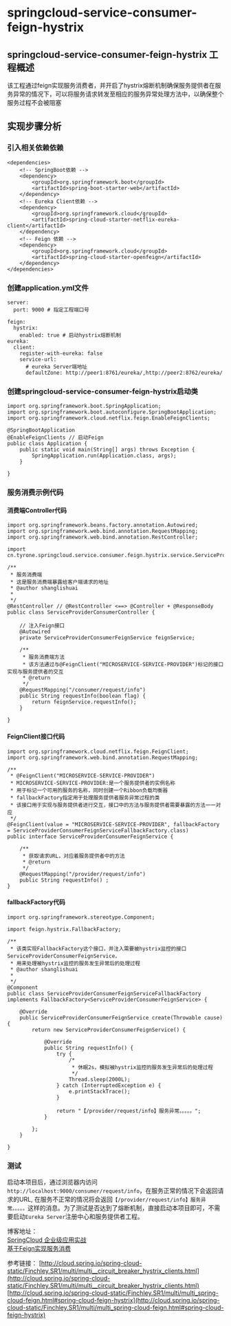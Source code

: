 # springcloud-service-consumer-feign-hystrix

## springcloud-service-consumer-feign-hystrix 工程概述
该工程通过feign实现服务消费者，并开启了hystrix熔断机制确保服务提供者在服务异常的情况下，可以将服务请求转发至相应的服务异常处理方法中，以确保整个服务过程不会被阻塞

## 实现步骤分析
### 引入相关依赖依赖

```
<dependencies>
	<!-- SpringBoot依赖 -->
	<dependency>
		<groupId>org.springframework.boot</groupId>
		<artifactId>spring-boot-starter-web</artifactId>
	</dependency>
	<!-- Eureka Client依赖 -->
	<dependency>
		<groupId>org.springframework.cloud</groupId>
		<artifactId>spring-cloud-starter-netflix-eureka-client</artifactId>
	</dependency>
	<!-- Feign 依赖 -->
	<dependency>
		<groupId>org.springframework.cloud</groupId>
		<artifactId>spring-cloud-starter-openfeign</artifactId>
	</dependency>
</dependencies>
```
### 创建application.yml文件
```
server:
  port: 9000 # 指定工程端口号

feign: 
  hystrix: 
    enabled: true # 启动hystrix熔断机制
eureka: 
  client:
    register-with-eureka: false
    service-url: 
      # eureka Server端地址
      defaultZone: http://peer1:8761/eureka/,http://peer2:8762/eureka/
```

### 创建springcloud-service-consumer-feign-hystrix启动类
```
import org.springframework.boot.SpringApplication;
import org.springframework.boot.autoconfigure.SpringBootApplication;
import org.springframework.cloud.netflix.feign.EnableFeignClients;

@SpringBootApplication
@EnableFeignClients // 启动Feign
public class Application {
	public static void main(String[] args) throws Exception {
		SpringApplication.run(Application.class, args);
	}

}
```
### 服务消费示例代码

#### 消费端Controller代码

```
import org.springframework.beans.factory.annotation.Autowired;
import org.springframework.web.bind.annotation.RequestMapping;
import org.springframework.web.bind.annotation.RestController;

import cn.tyrone.springcloud.service.consumer.feign.hystrix.service.ServiceProviderConsumerFeignService;

/**
 * 服务消费端
 * 这是服务消费端暴露给客户端请求的地址
 * @author shanglishuai
 *
 */
@RestController // @RestController <==> @Controller + @ResponseBody
public class ServiceProviderConsumerController {

	// 注入Feign接口
	@Autowired
	private ServiceProviderConsumerFeignService feignService;

	/**
	 * 服务消费端方法
	 * 该方法通过与@FeignClient("MICROSERVICE-SERVICE-PROVIDER")标记的接口实现与服务提供者的交互
	 * @return
	 */
	@RequestMapping("/consumer/request/info")
	public String requestInfo(boolean flag) {
		return feignService.requestInfo();
	}

}

```

#### FeignClient接口代码
```
import org.springframework.cloud.netflix.feign.FeignClient;
import org.springframework.web.bind.annotation.RequestMapping;

/**
 * @FeignClient("MICROSERVICE-SERVICE-PROVIDER")
 * MICROSERVICE-SERVICE-PROVIDER:是一个服务提供者的实例名称
 * 用于标记一个可用的服务的名称，同时创建一个Ribbon负载均衡器
 * fallbackFactory指定用于处理服务提供者服务异常过程的类
 * 该接口用于实现与服务提供者进行交互，接口中的方法与服务提供者需要暴露的方法一一对应
 */
@FeignClient(value = "MICROSERVICE-SERVICE-PROVIDER", fallbackFactory = ServiceProviderConsumerFeignServiceFallbackFactory.class)
public interface ServiceProviderConsumerFeignService {
	
	/**
	 * 获取请求URL，对应着服务提供者中的方法
	 * @return
	 */
	@RequestMapping("/provider/request/info")
	public String requestInfo() ;
}

```
#### fallbackFactory代码
```
import org.springframework.stereotype.Component;

import feign.hystrix.FallbackFactory;

/**
 * 该类实现FallbackFactory这个接口，并注入需要被hystrix监控的接口ServiceProviderConsumerFeignService，
 * 用来处理被hystrix监控的服务发生异常后的处理过程
 * @author shanglishuai
 *
 */
@Component
public class ServiceProviderConsumerFeignServiceFallbackFactory implements FallbackFactory<ServiceProviderConsumerFeignService> {

	@Override
	public ServiceProviderConsumerFeignService create(Throwable cause) {
		return new ServiceProviderConsumerFeignService() {
			
			@Override
			public String requestInfo() {
				try {
					/*
					 * 休眠2s，模拟被hystrix监控的服务发生异常后的处理过程
					 */
					Thread.sleep(2000L);
				} catch (InterruptedException e) {
					e.printStackTrace();
				}
				
				return "【/provider/request/info】服务异常。。。。。";
			}

		};
	}
	
}
```

### 测试
启动本项目后，通过浏览器内访问`http://localhost:9000/consumer/request/info`，在服务正常的情况下会返回请求的URL, 在服务不正常的情况将会返回`【/provider/request/info】服务异常。。。。。`这样的消息。为了测试是否达到了熔断机制，直接启动本项目即可，不需要启动`Eureka Server`注册中心和服务提供者工程。


博客地址： </br>
[SpringCloud 企业级应用实战](https://blog.csdn.net/mynameissls/article/details/81150061) </br>
[基于Feign实现服务消费](https://blog.csdn.net/myNameIssls/article/details/81510474) <br>

参考链接：
[http://cloud.spring.io/spring-cloud-static/Finchley.SR1/multi/multi__circuit_breaker_hystrix_clients.html](http://cloud.spring.io/spring-cloud-static/Finchley.SR1/multi/multi__circuit_breaker_hystrix_clients.html) <br >
[http://cloud.spring.io/spring-cloud-static/Finchley.SR1/multi/multi_spring-cloud-feign.html#spring-cloud-feign-hystrix](http://cloud.spring.io/spring-cloud-static/Finchley.SR1/multi/multi_spring-cloud-feign.html#spring-cloud-feign-hystrix)











